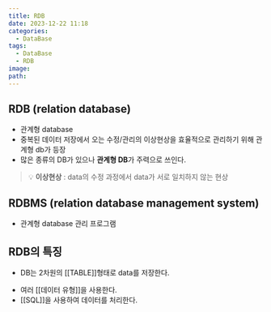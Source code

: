 ```yaml
---
title: RDB
date: 2023-12-22 11:18
categories:
  - DataBase
tags:
  - DataBase
  - RDB
image: 
path:
---
```


## RDB (relation database)
+ 관계형 database
+ 중복된 데이터 저장에서 오는 수정/관리의 이상현상을 효율적으로 관리하기 위해 관계형 db가 등장
+ 많은 종류의 DB가 있으나 **관계형 DB**가 주력으로 쓰인다.

>💡 **이상현상** : data의 수정 과정에서 data가 서로 일치하지 않는 현상

## RDBMS (relation database management system)

- 관계형 database 관리 프로그램


## RDB의 특징

- DB는 2차원의 [[TABLE]]형태로 data를 저장한다.
+ 여러 [[데이터 유형]]을 사용한다.
+ [[SQL]]을 사용하여 데이터를 처리한다.
